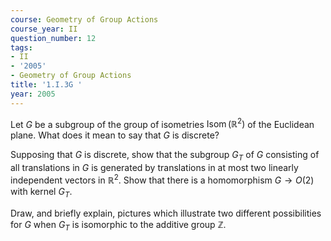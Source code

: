 ```yaml
---
course: Geometry of Group Actions
course_year: II
question_number: 12
tags:
- II
- '2005'
- Geometry of Group Actions
title: '1.I.3G '
year: 2005
---
```



Let $G$ be a subgroup of the group of isometries $\operatorname{Isom}\left(\mathbb{R}^{2}\right)$ of the Euclidean plane. What does it mean to say that $G$ is discrete?

Supposing that $G$ is discrete, show that the subgroup $G_{T}$ of $G$ consisting of all translations in $G$ is generated by translations in at most two linearly independent vectors in $\mathbb{R}^{2}$. Show that there is a homomorphism $G \rightarrow O(2)$ with kernel $G_{T}$.

Draw, and briefly explain, pictures which illustrate two different possibilities for $G$ when $G_{T}$ is isomorphic to the additive group $\mathbb{Z}$.